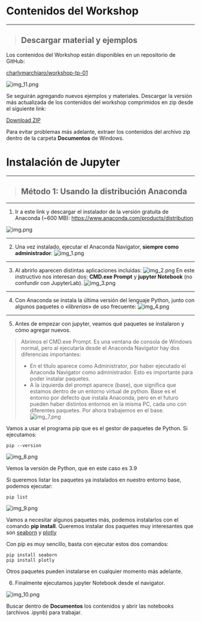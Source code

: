 # Contenidos del Workshop

---

> ## Descargar material y ejemplos

Los contenidos del Workshop están disponibles en un repositorio de GitHub:

[charlymarchiaro/workshop-tp-01](https://github.com/charlymarchiaro/workshop-tp-01)

![img_11.png](img_11.png)

Se seguirán agregando nuevos ejemplos y materiales. 
Descargar la versión más actualizada de los contenidos del workshop comprimidos en zip desde el siguiente link:

[Download ZIP](https://github.com/charlymarchiaro/workshop-tp-01/archive/refs/heads/main.zip)

Para evitar problemas más adelante, extraer los contenidos del archivo zip dentro de la carpeta **Documentos** de Windows.

# Instalación de Jupyter

---

> ## Método 1: Usando la distribución Anaconda

---
1. Ir a este link y descargar el instalador de la versión gratuita de Anaconda (~600 MB):
https://www.anaconda.com/products/distribution

![img.png](img.png)

---
2. Una vez instalado, ejecutar el Anaconda Navigator, **siempre como administrador**:
![img_1.png](img_1.png)

---
3. Al abrirlo aparecen distintas aplicaciones incluidas:
![img_2.png](img_2.png)
En este instructivo nos interesan dos: **CMD.exe Prompt** y **jupyter Notebook** (no confundir con JupyterLab).
![img_3.png](img_3.png)

---
4. Con Anaconda se instala la última versión del lenguaje Python, junto con algunos paquetes o *«librerías»* de uso frecuente:
![img_4.png](img_4.png)

---
5. Antes de empezar con jupyter, veamos qué paquetes se instalaron y cómo agregar nuevos.

> Abrimos el CMD.exe Prompt. Es una ventana de consola de Windows normal, pero al ejecutarla desde el Anaconda Navigator hay dos diferencias importantes:
> - En el título aparece como Administrator, por haber ejecutado el Anaconda Navigator como administrador. Esto es importante para poder instalar paquetes.
> - A la izquierda del prompt aparece (base), que significa que estamos dentro de un entorno virtual de python. Base es el entorno por defecto que instala Anaconda, pero en el futuro pueden haber distintos entornos en la misma PC, cada uno con diferentes paquetes. Por ahora trabajemos en el base.
![img_7.png](img_7.png)

Vamos a usar el programa pip que es el gestor de paquetes de Python.
Si ejecutamos:

    pip --version

![img_8.png](img_8.png)

Vemos la versión de Python, que en este caso es 3.9

Si queremos listar los paquetes ya instalados en nuestro entorno base, podemos ejecutar:

    pip list

![img_9.png](img_9.png)

Vamos a necesitar algunos paquetes más, podemos instalarlos con el comando **pip install**.
Queremos instalar dos paquetes muy interesantes que son [seaborn](https://seaborn.pydata.org/) y [plotly](https://plotly.com/)

Con pip es muy sencillo, basta con ejecutar estos dos comandos:

    pip install seaborn
    pip install plotly

Otros paquetes pueden instalarse en cualquier momento más adelante.

6. Finalmente ejecutamos jupyter Notebook desde el navigator.

![img_10.png](img_10.png)

Buscar dentro de **Documentos** los contenidos y abrir las notebooks (archivos .ipynb) para trabajar.
